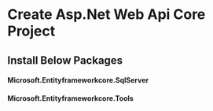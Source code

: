 # Create Asp.Net Web Api Core Project
## Install Below Packages
#### Microsoft.Entityframeworkcore.SqlServer
#### Microsoft.Entityframeworkcore.Tools
